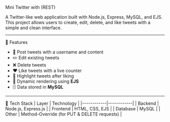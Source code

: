 Mini Twitter with (REST)

A Twitter-like web application built with Node.js, Express, MySQL, and EJS.  
This project allows users to create, edit, delete, and like tweets with a simple and clean interface.

---

🔹 Features
- 📝 Post tweets with a username and content  
- ✏️ Edit existing tweets  
- ❌ Delete tweets  
- ❤️ Like tweets with a live counter  
- 🎨 Highlight tweets after liking  
- 📄 Dynamic rendering using **EJS**  
- 🗄️ Data stored in **MySQL**

---

🔹 Tech Stack
| Layer      | Technology |
|------------|------------|
| Backend    | Node.js, Express.js |
| Frontend   | HTML, CSS, EJS |
| Database   | MySQL |
| Other      | Method-Override (for PUT & DELETE requests) |





